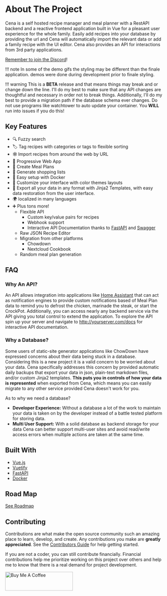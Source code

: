 # About The Project

Cena is a self hosted recipe manager and meal planner with a RestAPI backend and a reactive frontend application built in Vue for a pleasant user experience for the whole family. Easily add recipes into your database by providing the url and Cena will automatically import the relevant data or add a family recipe with the UI editor. Cena also provides an API for interactions from 3rd party applications.

[Remember to join the Discord](https://discord.gg/QuStdQGSGK)!

!!! note
In some of the demo gifs the styling may be different than the finale application. demos were done during development prior to finale styling.

!!! warning
This is a **BETA** release and that means things may break and or change down the line. I'll do my best to make sure that any API changes are thoughtful and necessary in order not to break things. Additionally, I'll do my best to provide a migration path if the database schema ever changes. Do not use programs like watchtower to auto update your container. You **WILL** run into issues if you do this!

## Key Features

- 🔍 Fuzzy search
- 🏷️ Tag recipes with categories or tags to flexible sorting
- 🕸 Import recipes from around the web by URL
- 📱 Progressive Web App
- 📆 Create Meal Plans
- 🛒 Generate shopping lists
- 🐳 Easy setup with Docker
- 🎨 Customize your interface with color themes layouts
- 💾 Export all your data in any format with Jinja2 Templates, with easy data restoration from the user interface.
- 🌍 localized in many languages
- ➕ Plus tons more!
  - Flexible API
    - Custom key/value pairs for recipes
    - Webhook support
    - Interactive API Documentation thanks to [FastAPI](https://fastapi.tiangolo.com/) and [Swagger](https://petstore.swagger.io/)
  - Raw JSON Recipe Editor
  - Migration from other platforms
    - Chowdown
    - Nextcloud Cookbook
  - Random meal plan generation

## FAQ

### Why An API?

An API allows integration into applications like [Home Assistant](https://www.home-assistant.io/) that can act as notification engines to provide custom notifications based of Meal Plan data to remind you to defrost the chicken, marinade the steak, or start the CrockPot. Additionally, you can access nearly any backend service via the API giving you total control to extend the application. To explore the API spin up your server and navigate to http://yourserver.com/docs for interactive API documentation.

### Why a Database?

Some users of static-site generator applications like ChowDown have expressed concerns about their data being stuck in a database. Considering this is a new project it is a valid concern to be worried about your data. Cena specifically addresses this concern by provided automatic daily backups that export your data in json, plain-text markdown files, and/or custom Jinja2 templates. **This puts you in controls of how your data is represented** when exported from Cena, which means you can easily migrate to any other service provided Cena doesn't work for you.

As to why we need a database?

- **Developer Experience:** Without a database a lot of the work to maintain your data is taken on by the developer instead of a battle tested platform for storing data.
- **Multi User Support:** With a solid database as backend storage for your data Cena can better support multi-user sites and avoid read/write access errors when multiple actions are taken at the same time.

## Built With

- [Vue.js](https://vuejs.org/)
- [Vuetify](https://vuetifyjs.com/en/)
- [FastAPI](https://fastapi.tiangolo.com/)
- [Docker](https://www.docker.com/)

<!-- ROADMAP -->

## Road Map

[See Roadmap](../../roadmap.md)

<!-- CONTRIBUTING -->

## Contributing

Contributions are what make the open source community such an amazing place to learn, develop, and create. Any contributions you make are **greatly appreciated**. See the [Contributors Guide](../../contributors/non-coders.md) for help getting started.

If you are not a coder, you can still contribute financially. Financial contributions help me prioritize working on this project over others and help me to know that there is a real demand for project development.

<a href="https://www.buymeacoffee.com/haykot" target="_blank"><img src="https://cdn.buymeacoffee.com/buttons/v2/default-green.png" alt="Buy Me A Coffee" style="height: 60px !important;width: 217px !important;" ></a>
